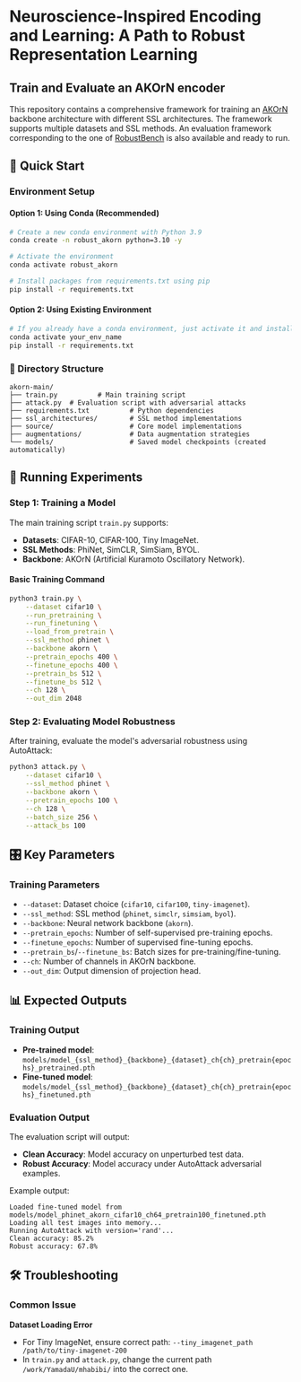 # Neuroscience-Inspired Encoding and Learning: A Path to Robust Representation Learning

## Train and Evaluate an AKOrN encoder

This repository contains a comprehensive framework for training an [AKOrN](https://github.com/autonomousvision/akorn) backbone architecture with different SSL architectures. The framework supports multiple datasets and SSL methods. An evaluation framework corresponding to the one of [RobustBench](https://robustbench.github.io/index.html) is also available and ready to run.

## 🚀 Quick Start

### Environment Setup

#### Option 1: Using Conda (Recommended)
```bash
# Create a new conda environment with Python 3.9
conda create -n robust_akorn python=3.10 -y

# Activate the environment
conda activate robust_akorn

# Install packages from requirements.txt using pip
pip install -r requirements.txt
```

#### Option 2: Using Existing Environment
```bash
# If you already have a conda environment, just activate it and install
conda activate your_env_name
pip install -r requirements.txt
```

### 📁 Directory Structure
```
akorn-main/
├── train.py          # Main training script
├── attack.py  # Evaluation script with adversarial attacks
├── requirements.txt          # Python dependencies
├── ssl_architectures/        # SSL method implementations
├── source/                   # Core model implementations
├── augmentations/            # Data augmentation strategies
└── models/                   # Saved model checkpoints (created automatically)
```

## 🔬 Running Experiments

### Step 1: Training a Model

The main training script `train.py` supports:
- **Datasets**: CIFAR-10, CIFAR-100, Tiny ImageNet.
- **SSL Methods**: PhiNet, SimCLR, SimSiam, BYOL.
- **Backbone**: AKOrN (Artificial Kuramoto Oscillatory Network).

#### Basic Training Command
```bash
python3 train.py \
    --dataset cifar10 \
    --run_pretraining \
    --run_finetuning \
    --load_from_pretrain \
    --ssl_method phinet \
    --backbone akorn \
    --pretrain_epochs 400 \
    --finetune_epochs 400 \
    --pretrain_bs 512 \
    --finetune_bs 512 \
    --ch 128 \
    --out_dim 2048
```

### Step 2: Evaluating Model Robustness

After training, evaluate the model's adversarial robustness using AutoAttack:

```bash
python3 attack.py \
    --dataset cifar10 \
    --ssl_method phinet \
    --backbone akorn \
    --pretrain_epochs 100 \
    --ch 128 \
    --batch_size 256 \
    --attack_bs 100
```

## 🎛️ Key Parameters

### Training Parameters
- `--dataset`: Dataset choice (`cifar10`, `cifar100`, `tiny-imagenet`).
- `--ssl_method`: SSL method (`phinet`, `simclr`, `simsiam`, `byol`).
- `--backbone`: Neural network backbone (`akorn`).
- `--pretrain_epochs`: Number of self-supervised pre-training epochs.
- `--finetune_epochs`: Number of supervised fine-tuning epochs.
- `--pretrain_bs`/`--finetune_bs`: Batch sizes for pre-training/fine-tuning.
- `--ch`: Number of channels in AKOrN backbone.
- `--out_dim`: Output dimension of projection head.

## 📊 Expected Outputs

### Training Output
- **Pre-trained model**: `models/model_{ssl_method}_{backbone}_{dataset}_ch{ch}_pretrain{epochs}_pretrained.pth`
- **Fine-tuned model**: `models/model_{ssl_method}_{backbone}_{dataset}_ch{ch}_pretrain{epochs}_finetuned.pth`

### Evaluation Output
The evaluation script will output:
- **Clean Accuracy**: Model accuracy on unperturbed test data.
- **Robust Accuracy**: Model accuracy under AutoAttack adversarial examples.

Example output:
```
Loaded fine-tuned model from models/model_phinet_akorn_cifar10_ch64_pretrain100_finetuned.pth
Loading all test images into memory...
Running AutoAttack with version='rand'...
Clean accuracy: 85.2%
Robust accuracy: 67.8%
```

## 🛠️ Troubleshooting

### Common Issue

**Dataset Loading Error**
- For Tiny ImageNet, ensure correct path: `--tiny_imagenet_path /path/to/tiny-imagenet-200`
- In `train.py` and `attack.py`, change the current path `/work/YamadaU/mhabibi/` into the correct one.